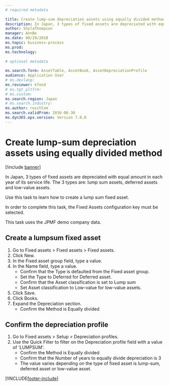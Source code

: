 ```yaml
--- 
# required metadata 
 
title: Create lump-sum depreciation assets using equally divided method
description: In Japan, 3 types of fixed assets are depreciated with equal amount in each year of its service life. 
author: ShylaThompson
manager: AnnBe 
ms.date: 08/29/2018
ms.topic: business-process 
ms.prod:  
ms.technology:  
 
# optional metadata 
 
ms.search.form: AssetTable, AssetBook, AssetDepreciationProfile   
audience: Application User 
# ms.devlang:  
ms.reviewer: kfend
# ms.tgt_pltfrm:  
# ms.custom:  
ms.search.region: Japan
# ms.search.industry: 
ms.author: roschlom
ms.search.validFrom: 2016-06-30 
ms.dyn365.ops.version: Version 7.0.0 
---
```

# Create lump-sum depreciation assets using equally divided method

[!include [banner](../../includes/banner.md)]

In Japan, 3 types of fixed assets are depreciated with equal amount in each year of its service life. The 3 types are: lump sum assets, deferred assets and low-value assets. 



Use this task to learn how to create a lump sum fixed asset.



In order to complete this task, the Fixed Assets configuration key must be selected.



This task uses the JPMF demo company data.


## Create a lumpsum fixed asset
1. Go to Fixed assets > Fixed assets > Fixed assets.
2. Click New.
3. In the Fixed asset group field, type a value.
4. In the Name field, type a value.
    * Confirm that the Type is defaulted from the Fixed asset group.   
    * Set the Type to Deferred for Deferred asset.  
    * Confirm that the Asset classification is set to Lump sum  
    * Set Asset classification to Low-value for low-value assets.  
5. Click Save.
6. Click Books.
7. Expand the Depreciation section.
    * Confirm the Method is Equally divided  

## Confirm the depreciation profile
1. Go to Fixed assets > Setup > Depreciation profiles.
2. Use the Quick Filter to filter on the Depreciation profile field with a value of 'LUMPSUM'.
    * Confirm the Method is Equally divided  
    * Confirm that the Number of years to equally divide depreciation is 3  
    * The value varies depending on the type of fixed asset is lump-sum, deferred asset or low-value asset.  



[!INCLUDE[footer-include](../../../includes/footer-banner.md)]